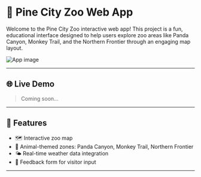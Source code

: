 # 🐼 Pine City Zoo Web App

Welcome to the Pine City Zoo interactive web app! This project is a fun, educational interface designed to help users explore zoo areas like Panda Canyon, Monkey Trail, and the Northern Frontier through an engaging map layout.

![App image](images/map.png)

---

## 🌐 Live Demo

> Coming soon...

---

## 🧰 Features

- 🗺️ Interactive zoo map
- 🐘 Animal-themed zones: Panda Canyon, Monkey Trail, Northern Frontier
- 🌤️ Real-time weather data integration
- 💬 Feedback form for visitor input

---

